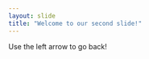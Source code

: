 ```yaml
---
layout: slide
title: "Welcome to our second slide!"
---
```

[logo]: https://github.com/adam-p/markdown-here/raw/master/src/common/images/icon48.png "Logo Title Text 2"
Use the left arrow to go back!
